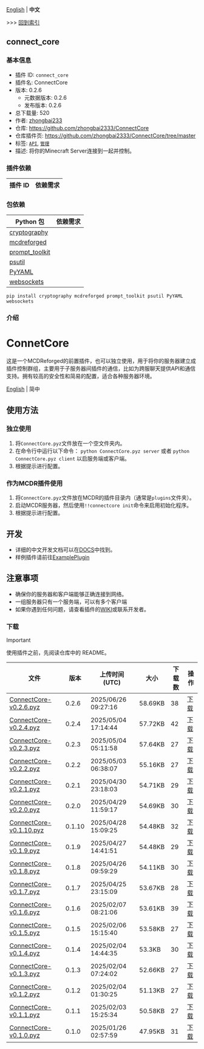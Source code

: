 [English](readme.md) | **中文**

\>\>\> [回到索引](/readme-zh_cn.md)

## connect_core

### 基本信息

- 插件 ID: `connect_core`
- 插件名: ConnectCore
- 版本: 0.2.6
  - 元数据版本: 0.2.6
  - 发布版本: 0.2.6
- 总下载量: 520
- 作者: [zhongbai233](https://github.com/zhongbai2333)
- 仓库: https://github.com/zhongbai2333/ConnectCore
- 仓库插件页: https://github.com/zhongbai2333/ConnectCore/tree/master
- 标签: [`API`](/labels/api/readme-zh_cn.md), [`管理`](/labels/management/readme-zh_cn.md)
- 描述: 将你的Minecraft Server连接到一起并控制。

### 插件依赖

| 插件 ID | 依赖需求 |
| --- | --- |

### 包依赖

| Python 包 | 依赖需求 |
| --- | --- |
| [cryptography](https://pypi.org/project/cryptography) |  |
| [mcdreforged](https://pypi.org/project/mcdreforged) |  |
| [prompt_toolkit](https://pypi.org/project/prompt_toolkit) |  |
| [psutil](https://pypi.org/project/psutil) |  |
| [PyYAML](https://pypi.org/project/PyYAML) |  |
| [websockets](https://pypi.org/project/websockets) |  |

```
pip install cryptography mcdreforged prompt_toolkit psutil PyYAML websockets
```

### 介绍

# ConnetCore

这是一个MCDReforged的前置插件，也可以独立使用，用于将你的服务器建立成插件控制群组，主要用于子服务器间插件的通信，比如为跨服聊天提供API和通信支持。拥有较高的安全性和简易的配置，适合各种服务器环境。

[English](https://github.com/zhongbai2333/ConnectCore/tree/master/README.md) | 简中

## 使用方法

### 独立使用

1. 将`ConnectCore.pyz`文件放在一个空文件夹内。
2. 在命令行中运行以下命令：
   `python ConnectCore.pyz server` 或者 `python ConnectCore.pyz client` 以启服务端或客户端。
3. 根据提示进行配置。

### 作为MCDR插件使用

1. 将`ConnectCore.pyz`文件放在MCDR的插件目录内（通常是`plugins`文件夹）。
2. 启动MCDR服务器，然后使用`!!connectcore init`命令来启用初始化程序。
3. 根据提示进行配置。

## 开发

- 详细的中文开发文档可以在[DOCS](https://github.com/zhongbai2333/ConnectCore/tree/master/doc)中找到。
- 样例插件请前往[ExamplePlugin](https://github.com/zhongbai2333/ExamplePlugin)

## 注意事项

- 确保你的服务器和客户端能够正确连接到网络。
- 一组服务器只有一个服务端，可以有多个客户端
- 如果你遇到任何问题，请查看插件的[WIKI](https://github.com/zhongbai2333/ConnectCore/wiki)或联系开发者。

### 下载

> [!IMPORTANT]
> 使用插件之前，先阅读仓库中的 README。

| 文件 | 版本 | 上传时间 (UTC) | 大小 | 下载数 | 操作 |
| --- | --- | --- | --- | --- | --- |
| [ConnectCore-v0.2.6.pyz](https://github.com/zhongbai2333/ConnectCore/releases/tag/v0.2.6) | 0.2.6 | 2025/06/26 09:27:16 | 58.69KB | 38 | [下载](https://github.com/zhongbai2333/ConnectCore/releases/download/v0.2.6/ConnectCore-v0.2.6.pyz) |
| [ConnectCore-v0.2.4.pyz](https://github.com/zhongbai2333/ConnectCore/releases/tag/v0.2.4) | 0.2.4 | 2025/05/04 17:14:44 | 57.72KB | 42 | [下载](https://github.com/zhongbai2333/ConnectCore/releases/download/v0.2.4/ConnectCore-v0.2.4.pyz) |
| [ConnectCore-v0.2.3.pyz](https://github.com/zhongbai2333/ConnectCore/releases/tag/v0.2.3) | 0.2.3 | 2025/05/04 05:11:58 | 57.64KB | 27 | [下载](https://github.com/zhongbai2333/ConnectCore/releases/download/v0.2.3/ConnectCore-v0.2.3.pyz) |
| [ConnectCore-v0.2.2.pyz](https://github.com/zhongbai2333/ConnectCore/releases/tag/v0.2.2) | 0.2.2 | 2025/05/03 06:38:07 | 55.16KB | 27 | [下载](https://github.com/zhongbai2333/ConnectCore/releases/download/v0.2.2/ConnectCore-v0.2.2.pyz) |
| [ConnectCore-v0.2.1.pyz](https://github.com/zhongbai2333/ConnectCore/releases/tag/v0.2.1) | 0.2.1 | 2025/04/30 23:18:03 | 54.71KB | 29 | [下载](https://github.com/zhongbai2333/ConnectCore/releases/download/v0.2.1/ConnectCore-v0.2.1.pyz) |
| [ConnectCore-v0.2.0.pyz](https://github.com/zhongbai2333/ConnectCore/releases/tag/v0.2.0) | 0.2.0 | 2025/04/29 11:59:17 | 54.69KB | 30 | [下载](https://github.com/zhongbai2333/ConnectCore/releases/download/v0.2.0/ConnectCore-v0.2.0.pyz) |
| [ConnectCore-v0.1.10.pyz](https://github.com/zhongbai2333/ConnectCore/releases/tag/v0.1.10) | 0.1.10 | 2025/04/28 15:09:25 | 54.48KB | 32 | [下载](https://github.com/zhongbai2333/ConnectCore/releases/download/v0.1.10/ConnectCore-v0.1.10.pyz) |
| [ConnectCore-v0.1.9.pyz](https://github.com/zhongbai2333/ConnectCore/releases/tag/v0.1.9) | 0.1.9 | 2025/04/27 14:41:51 | 54.48KB | 29 | [下载](https://github.com/zhongbai2333/ConnectCore/releases/download/v0.1.9/ConnectCore-v0.1.9.pyz) |
| [ConnectCore-v0.1.8.pyz](https://github.com/zhongbai2333/ConnectCore/releases/tag/v0.1.8) | 0.1.8 | 2025/04/26 09:59:29 | 54.11KB | 30 | [下载](https://github.com/zhongbai2333/ConnectCore/releases/download/v0.1.8/ConnectCore-v0.1.8.pyz) |
| [ConnectCore-v0.1.7.pyz](https://github.com/zhongbai2333/ConnectCore/releases/tag/v0.1.7) | 0.1.7 | 2025/04/25 23:15:09 | 53.67KB | 28 | [下载](https://github.com/zhongbai2333/ConnectCore/releases/download/v0.1.7/ConnectCore-v0.1.7.pyz) |
| [ConnectCore-v0.1.6.pyz](https://github.com/zhongbai2333/ConnectCore/releases/tag/v0.1.6) | 0.1.6 | 2025/02/07 08:21:06 | 53.61KB | 39 | [下载](https://github.com/zhongbai2333/ConnectCore/releases/download/v0.1.6/ConnectCore-v0.1.6.pyz) |
| [ConnectCore-v0.1.5.pyz](https://github.com/zhongbai2333/ConnectCore/releases/tag/v0.1.5) | 0.1.5 | 2025/02/06 15:15:40 | 53.58KB | 27 | [下载](https://github.com/zhongbai2333/ConnectCore/releases/download/v0.1.5/ConnectCore-v0.1.5.pyz) |
| [ConnectCore-v0.1.4.pyz](https://github.com/zhongbai2333/ConnectCore/releases/tag/v0.1.4) | 0.1.4 | 2025/02/04 14:44:35 | 53.3KB | 30 | [下载](https://github.com/zhongbai2333/ConnectCore/releases/download/v0.1.4/ConnectCore-v0.1.4.pyz) |
| [ConnectCore-v0.1.3.pyz](https://github.com/zhongbai2333/ConnectCore/releases/tag/v0.1.3) | 0.1.3 | 2025/02/04 07:24:02 | 52.66KB | 27 | [下载](https://github.com/zhongbai2333/ConnectCore/releases/download/v0.1.3/ConnectCore-v0.1.3.pyz) |
| [ConnectCore-v0.1.2.pyz](https://github.com/zhongbai2333/ConnectCore/releases/tag/v0.1.2) | 0.1.2 | 2025/02/04 01:30:25 | 51.13KB | 27 | [下载](https://github.com/zhongbai2333/ConnectCore/releases/download/v0.1.2/ConnectCore-v0.1.2.pyz) |
| [ConnectCore-v0.1.1.pyz](https://github.com/zhongbai2333/ConnectCore/releases/tag/v0.1.1) | 0.1.1 | 2025/02/03 15:25:34 | 50.58KB | 27 | [下载](https://github.com/zhongbai2333/ConnectCore/releases/download/v0.1.1/ConnectCore-v0.1.1.pyz) |
| [ConnectCore-v0.1.0.pyz](https://github.com/zhongbai2333/ConnectCore/releases/tag/v0.1.0) | 0.1.0 | 2025/01/26 02:57:59 | 47.95KB | 31 | [下载](https://github.com/zhongbai2333/ConnectCore/releases/download/v0.1.0/ConnectCore-v0.1.0.pyz) |

